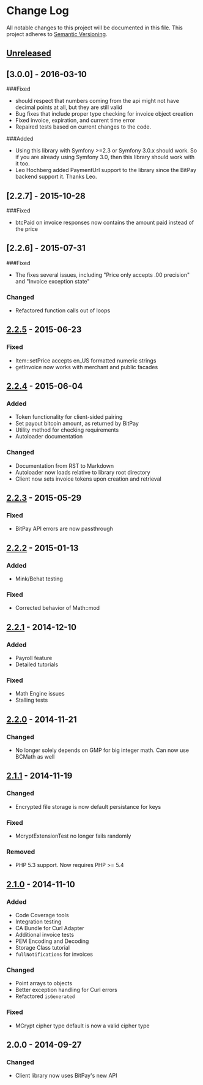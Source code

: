 # Change Log
All notable changes to this project will be documented in this file.
This project adheres to [Semantic Versioning](http://semver.org/).

## [Unreleased][unreleased]
## [3.0.0] - 2016-03-10
###Fixed
- should respect that numbers coming from the api might not have decimal points at all, but they are still valid
- Bug fixes that include proper type checking for invoice object creation
- Fixed invoice, expiration, and current time error
- Repaired tests based on current changes to the code.

###Added
- Using this library with Symfony >=2.3 or Symfony 3.0.x should work. So if you are already using Symfony 3.0, then this library should work with it too.
- Leo Hochberg added PaymentUrl support to the library since the BitPay backend support it. Thanks Leo.

## [2.2.7] - 2015-10-28
###Fixed
- btcPaid on invoice responses now contains the amount paid instead of the price

## [2.2.6] - 2015-07-31
###Fixed
- The fixes several issues, including "Price only accepts .00 precision" and "Invoice exception state"

### Changed
- Refactored function calls out of loops

## [2.2.5] - 2015-06-23
### Fixed
- Item::setPrice accepts en_US formatted numeric strings
- getInvoice now works with merchant and public facades

## [2.2.4] - 2015-06-04
### Added
- Token functionality for client-sided pairing
- Set payout bitcoin amount, as returned by BitPay
- Utility method for checking requirements
- Autoloader documentation

### Changed
- Documentation from RST to Markdown
- Autoloader now loads relative to library root directory
- Client now sets invoice tokens upon creation and retrieval

## [2.2.3] - 2015-05-29
### Fixed
- BitPay API errors are now passthrough

## [2.2.2] - 2015-01-13
### Added
- Mink/Behat testing

### Fixed
- Corrected behavior of Math::mod

## [2.2.1] - 2014-12-10
### Added
- Payroll feature
- Detailed tutorials

### Fixed
- Math Engine issues
- Stalling tests

## [2.2.0] - 2014-11-21
### Changed
- No longer solely depends on GMP for big integer math. Can now use BCMath as well

## [2.1.1] - 2014-11-19
### Changed
- Encrypted file storage is now default persistance for keys

### Fixed
- McryptExtensionTest no longer fails randomly

### Removed
- PHP 5.3 support.  Now requires PHP >= 5.4

## [2.1.0] - 2014-11-10
### Added
- Code Coverage tools
- Integration testing
- CA Bundle for Curl Adapter
- Additional invoice tests
- PEM Encoding and Decoding
- Storage Class tutorial
- `fullNotifications` for invoices

### Changed
- Point arrays to objects
- Better exception handling for Curl errors
- Refactored `isGenerated`

### Fixed
- MCrypt cipher type default is now a valid cipher type

## 2.0.0 - 2014-09-27
### Changed
- Client library now uses BitPay's new API

[unreleased]: https://github.com/bitpay/php-bitpay-client/compare/v2.2.5...HEAD
[2.2.5]: https://github.com/bitpay/php-bitpay-client/compare/v2.2.4...v2.2.5
[2.2.4]: https://github.com/bitpay/php-bitpay-client/compare/v2.2.3...v2.2.4
[2.2.3]: https://github.com/bitpay/php-bitpay-client/compare/v2.2.2...v2.2.3
[2.2.2]: https://github.com/bitpay/php-bitpay-client/compare/v2.2.1...v2.2.2
[2.2.1]: https://github.com/bitpay/php-bitpay-client/compare/v2.2.0...v2.2.1
[2.2.0]: https://github.com/bitpay/php-bitpay-client/compare/v2.1.1...v2.2.0
[2.1.1]: https://github.com/bitpay/php-bitpay-client/compare/v2.1.0...v2.1.1
[2.1.0]: https://github.com/bitpay/php-bitpay-client/compare/v2.0.0...v2.1.0
